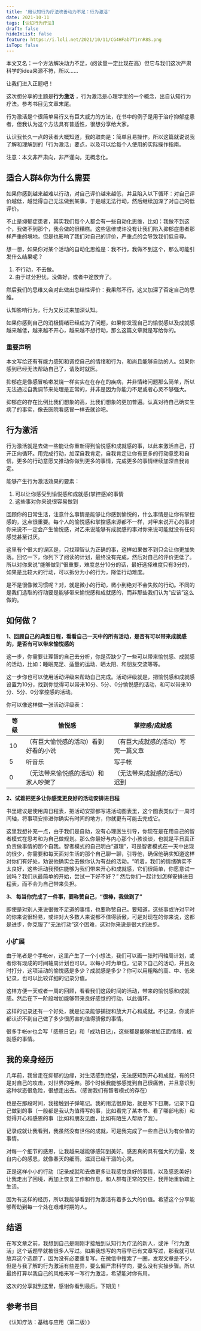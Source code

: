 ```yaml
---
title: '用认知行为疗法改善动力不足：行为激活'
date: 2021-10-11
tags: [认知行为疗法]
draft: false
hideInList: false
feature: https://i.loli.net/2021/10/11/CG4HFab7T1rnR8S.png
isTop: false
---
```


本文又名：一个方法解决动力不足，(阅读量一定比现在高）但它与我们这次严肃科学的idea来源不符，所以……

<!--more-->


让我们进入正题吧！

这次想分享的主题是**行为激活** ，行为激活是心理学里的一个概念，出自认知行为疗法。参考书目见文章末尾。

行为激活是个很简单易行又有巨大威力的方法，在书中的例子是用于治疗抑郁症患者，但我认为这个方法具有普适性，很想分享给大家。

认识我长久一点的读者大概知道，我的取向是：简单且易操作。所以这篇就说说我了解和理解到的「行为激活」要点，以及可以给每个人使用的实际操作指南。

注意：本文非严肃向，非严谨向，无概念化。


## 适合人群&你为什么需要

如果你感到越来越难以行动，对自己评价越来越低，并且陷入以下循环：对自己评价越低，越觉得自己无法做到某事，于是越无法行动，然后继续加深了对自己的低评价。

不止是抑郁症患者，其实我们每个人都会有一些自动化思维，比如：我做不到这个，我做不到那个，我会做的很糟糕。这些思维或许没有让我们陷入抑郁症患者那样严重的境地，但是也影响了我们对自己的评价，严重点的会导致我们低自尊。

想一想，如果你对某个活动的自动化思维是：我不行，我做不到这个，那么可能引发什么结果呢？

1. 不行动，不去做。
2. 由于过分担忧，没做好，或者中途放弃了。

然后我们的思维又会对此做出总结性评价：我果然不行。这又加深了否定自己的思维。

认知影响行为，行为又反过来加深认知。

如果你感到自己的消极情绪已经成为了问题，如果你发现自己的愉悦感以及成就感越来越低，越来越不开心，越来越不想行动，那么这篇文章就是写给你的。

### 重要声明

本文写给还有有能力感知和调控自己的情绪和行为，和尚且能够自助的人。如果你感到已经无法帮助自己了，请及时就医。

抑郁症是像感冒咳嗽发烧一样实实在在存在的疾病，并非情绪问题那么简单，所以无法通过自我调节来处理是正常的，并非是因为你能力不足或者心灵不够强大。

抑郁症的存在比例比我们想象的高，比我们想象的更加普遍。认真对待自己确实生病了的事实，像去医院看感冒一样去就诊吧。

## 行为激活

行为激活就是去做一些能让你重新得到愉悦感和成就感的事，以此来激活自己，打开正向循环。用完成行动，加深自我肯定，自我肯定让你有更多的行动意愿和自信，更多的行动意愿又推动你做到更多的事情，完成更多的事情继续加深自我肯定。

能够产生行为激活效果的要素：
1. 可以让你感受到愉悦感和成就感(掌控感)的事情
2. 这些事对你来说很容易做到

回顾你的日常生活，注意什么事情是能够让你感到愉悦的，什么事情是让你有掌控感的，这点很重要。每个人的愉悦感和掌控感来源都不一样，对甲来说开心的事对你来说不一定会产生愉悦感，对乙来说能够有成就感的事对你来说可能就没有任何感觉甚至讨厌。

这里有个很大的误区是，只找理智认为正确的事，这样如果做不到只会让你更加失落。回忆一下，你列下了阅读的计划，最终没有完成，然后对自己的评价更低了。所以对你来说“能够做到”很重要，难度总分10分的话，最好选择难度只有3分的，如果是比较大的行动，可以拆分为小的行为，降低行动难度。

是不是很像微习惯呢？对，就是微小的行动，微小到绝对不会失败的行动。不同的是我们选取的行动要是能够带来愉悦感和成就感的，而非那些我们认为“应该”这么做的。

## 如何做？

**1、回顾自己的典型日程，看看自己一天中的所有活动，是否有可以带来成就感的，是否有可以带来愉悦感的**

这一步，你需要让理智的自己去分析，你是否缺少了一些可以带来愉悦感、成就感的活动，比如：睡眠充足、适量的运动、晒太阳、和朋友交流等等。

这一步你也可以使用活动评级来帮助自己完成。活动评级就是，把愉悦感和成就感设置为10分，找到你觉得可以带来10分、5分、0分愉悦感的活动，和可以带来10分、5分、0分掌控感的活动。

你可以像这样做一张活动评级表：

| 等级 | 愉悦感         | 掌控感/成就感 |
| ---- | -------------- | ------------- |
| 10   | （有巨大愉悦感的活动）看到好看的小说 | （有巨大成就感的活动）写完一篇文章  |
| 5    | 听音乐         | 写手帐        |
| 0    | （无法带来愉悦感的活动）和家人吵架了   | （无法带来成就感的活动）迟到  |

**2、试着把更多让你感觉更良好的活动安排进日程**

书里建议是使用周日程表，把活动安排都写进活动图表里，这个图表类似于一周时间轴，将事项安排进你确实有时间的地方，你就更有可能去完成它。

这里我想补充一点，由于我们是自助，没有心理医生引导，你现在是在用自己的智者模式在思考和为自己做规划。那么你最好与内心那个小孩谈谈，也就是平日真正负责做事情的那个自我。智者模式的自己明白“道理”，可是智者模式在一天中出现的很少，你需要和每天面对生活的那个自己聊一聊，引导他，确保他确实知道这样对你们有好处，劝说他确实会去做你认为有益的活动。“听着，我们的情绪确实不太良好，这些活动我预估能够为我们带来开心和成就感，它们很简单，你愿意试一试吗？我们从最简单的开始，尝试一下好不好？” 然后你们一起计划怎样安排进日程表，而不会为自己带来负担。

**3、 每当你完成了一件事，要称赞自己，“很棒，我做到了”**

即使是对别人来说很微不足道的事情，也要称赞自己。要知道，这些事或许对平时的你来说很轻易，或许对大多数人来说都不值得骄傲，可是对现在的你来说，这都是进步，你克服了“无法行动”这个困难，这对你来说是很大的进步。

### 小扩展

由于笔者是个手帐er，这里产生了一个小想法，我们可以画一张时间轴周计划，或者你有现成的时间轴周计划也可以。以每小时为单位，记录下自己的活动，并且及时打分，这项活动的愉悦感是多少？成就感是多少？你可以用粗略的高、中、低来记录，也可以比较详细的记录分值。

这样方便一天或者一周的回顾，看看我们这段时间的活动，带来的愉悦感和成就感。然后在下一阶段增加能够带来良好感觉的行动，以此循环。

这样的记录还有一个好处，就是记录能够捕捉和放大开心和成就。不记录，你或许都认识不到自己做了多少很厉害的值得骄傲的事情。

很多手帐er也会写「感恩日记」和「成功日记」，这些都是能够增加正面情绪、成就感的事情。


## 我的亲身经历

几年前，我曾走在抑郁的边缘，对生活感到绝望，无法感知到开心和成就，有的只是对自己的攻击，对世界的唾弃。那个时候我能够感觉到自己很痛苦，并且意识到这种状态很危险，很想走出去。（感谢我们有智者模式的存在）

也是在那段时间，我接触到子弹笔记。我的用法很原始，就是写下日期，记录下自己做到的事（一般都是我认为值得写的事，比如看完了某本书、看了哪部电影）和觉得开心和感恩的事（比如和朋友见面，比如有陌生人帮助了我）。

记录成就让我看到，我虽然没有世俗的成就，可是我完成了一些自己认为有价值的事情。

对每一个细节的感恩，让我越来越能够感知到美好。感恩真的具有强大的力量，发自内心的感恩，就像春天的细雨，滋润已经干涸的心灵。

正是这样小小的行动（记录成就和去做更多让我感觉良好的事情，以及感恩美好）让我走出了困境，再加上恢复工作和作息，和人群有正常的交往，我开始重新踏上生活。

因为有这样的经历，所以我能够看到行为激活有着多么大的价值。希望这个分享能够帮助到每一个处在艰难时期的人。

## 结语

在写文章之前，我想到自己是刚刚才接触到认知行为疗法的新人，或许「行为激活」这个话题早就被很多人写过。如果我想写的内容早已有文章写过，那我就可以放弃这个选题了，因为没有必要重复写。在微信中搜索了一圈，发现文章是不少，但是与我了解的行为激活有些差异，要么偏严肃科学向，要么没有实操步骤。所以最终打算以我自己的风格来写一写行为激活，希望能对你有用。

这次的分享就到这里，感谢你看到最后。下期见！

## 参考书目

《认知疗法：基础与应用（第二版）》
